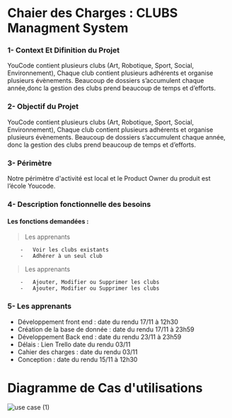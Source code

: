 # Chaier des Charges : CLUBS Managment System


### 1- Context Et Difinition du Projet

YouCode contient plusieurs clubs (Art, Robotique, Sport, Social, Environnement),
Chaque club contient plusieurs adhérents et organise plusieurs évènements.
Beaucoup de dossiers s’accumulent chaque année,donc la gestion des clubs prend beaucoup de temps et d’efforts.

### 2- Objectif du Projet

YouCode contient plusieurs clubs (Art, Robotique, Sport, Social, Environnement),
Chaque club contient plusieurs adhérents et organise plusieurs évènements. Beaucoup de dossiers s’accumulent chaque année,
donc la gestion des clubs prend beaucoup de temps et d’efforts.

### 3- Périmètre 

Notre périmètre d'activité est local et le Product Owner du produit est l’école Youcode.

### 4- Description fonctionnelle des besoins


 ####       Les fonctions demandées  :
 
  > Les apprenants
                                 
        -	Voir les clubs existants    
        -	Adhérer à un seul club 
        
  >  Les apprenants 
  
        -	Ajouter, Modifier ou Supprimer les clubs     
        -	Ajouter, Modifier ou Supprimer les clubs

### 5-  Les apprenants 

- Développement front end :  date du rendu 17/11 à 12h30      
- Création de la base de donnée : date du rendu 17/11 à 23h59 
- Développement Back end :  date du rendu 23/11 à 23h59  
- Délais : Lien Trello date du rendu 03/11 
- Cahier des charges : date du rendu 03/11 
- Conception : date du rendu 15/11 à 12h30


# Diagramme de Cas d'utilisations

![use case (1)](https://user-images.githubusercontent.com/93968770/200664683-cfbf5095-fb97-4103-8d39-d70fc482cb28.svg)
